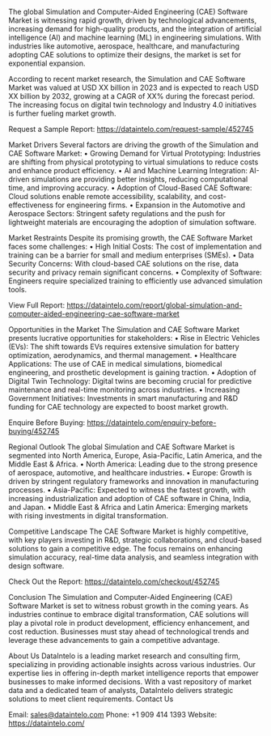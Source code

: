 The global Simulation and Computer-Aided Engineering (CAE) Software Market is witnessing rapid growth, driven by technological advancements, increasing demand for high-quality products, and the integration of artificial intelligence (AI) and machine learning (ML) in engineering simulations. With industries like automotive, aerospace, healthcare, and manufacturing adopting CAE solutions to optimize their designs, the market is set for exponential expansion.

According to recent market research, the Simulation and CAE Software Market was valued at USD XX billion in 2023 and is expected to reach USD XX billion by 2032, growing at a CAGR of XX% during the forecast period. The increasing focus on digital twin technology and Industry 4.0 initiatives is further fueling market growth.

Request a Sample Report: https://dataintelo.com/request-sample/452745

Market Drivers
Several factors are driving the growth of the Simulation and CAE Software Market:
•	Growing Demand for Virtual Prototyping: Industries are shifting from physical prototyping to virtual simulations to reduce costs and enhance product efficiency.
•	AI and Machine Learning Integration: AI-driven simulations are providing better insights, reducing computational time, and improving accuracy.
•	Adoption of Cloud-Based CAE Software: Cloud solutions enable remote accessibility, scalability, and cost-effectiveness for engineering firms.
•	Expansion in the Automotive and Aerospace Sectors: Stringent safety regulations and the push for lightweight materials are encouraging the adoption of simulation software.

Market Restraints
Despite its promising growth, the CAE Software Market faces some challenges:
•	High Initial Costs: The cost of implementation and training can be a barrier for small and medium enterprises (SMEs).
•	Data Security Concerns: With cloud-based CAE solutions on the rise, data security and privacy remain significant concerns.
•	Complexity of Software: Engineers require specialized training to efficiently use advanced simulation tools.

View Full Report: https://dataintelo.com/report/global-simulation-and-computer-aided-engineering-cae-software-market

Opportunities in the Market
The Simulation and CAE Software Market presents lucrative opportunities for stakeholders:
•	Rise in Electric Vehicles (EVs): The shift towards EVs requires extensive simulation for battery optimization, aerodynamics, and thermal management.
•	Healthcare Applications: The use of CAE in medical simulations, biomedical engineering, and prosthetic development is gaining traction.
•	Adoption of Digital Twin Technology: Digital twins are becoming crucial for predictive maintenance and real-time monitoring across industries.
•	Increasing Government Initiatives: Investments in smart manufacturing and R&D funding for CAE technology are expected to boost market growth.

Enquire Before Buying: https://dataintelo.com/enquiry-before-buying/452745

Regional Outlook
The global Simulation and CAE Software Market is segmented into North America, Europe, Asia-Pacific, Latin America, and the Middle East & Africa.
•	North America: Leading due to the strong presence of aerospace, automotive, and healthcare industries.
•	Europe: Growth is driven by stringent regulatory frameworks and innovation in manufacturing processes.
•	Asia-Pacific: Expected to witness the fastest growth, with increasing industrialization and adoption of CAE software in China, India, and Japan.
•	Middle East & Africa and Latin America: Emerging markets with rising investments in digital transformation.

Competitive Landscape
The CAE Software Market is highly competitive, with key players investing in R&D, strategic collaborations, and cloud-based solutions to gain a competitive edge. The focus remains on enhancing simulation accuracy, real-time data analysis, and seamless integration with design software.

Check Out the Report: https://dataintelo.com/checkout/452745

Conclusion
The Simulation and Computer-Aided Engineering (CAE) Software Market is set to witness robust growth in the coming years. As industries continue to embrace digital transformation, CAE solutions will play a pivotal role in product development, efficiency enhancement, and cost reduction. Businesses must stay ahead of technological trends and leverage these advancements to gain a competitive advantage.

About Us
DataIntelo is a leading market research and consulting firm, specializing in providing actionable insights across various industries. Our expertise lies in offering in-depth market intelligence reports that empower businesses to make informed decisions. With a vast repository of market data and a dedicated team of analysts, DataIntelo delivers strategic solutions to meet client requirements.
Contact Us

Email: sales@dataintelo.com
Phone: +1 909 414 1393
Website: https://dataintelo.com/
